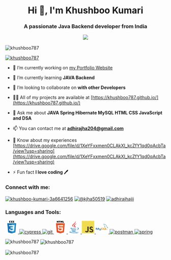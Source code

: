 <h1 align="center" color="blue">Hi 👋, I'm Khushboo Kumari</h1>

<h3 align="center">A passionate Java Backend developer from India</h3>


  <p align="center"><img src="https://user-images.githubusercontent.com/74038190/249570803-02293768-9242-47e1-bf8f-d084ba0a2d1d.gif" /></p>


<p align="left"> <img src="https://komarev.com/ghpvc/?username=khushboo787&label=Profile%20views&color=0e75b6&style=flat" alt="khushboo787" /> </p>

<p align="left"> <a href="https://github.com/ryo-ma/github-profile-trophy"><img src="https://github-profile-trophy.vercel.app/?username=khushboo787" alt="khushboo787" /></a> </p>

- 🔭 I’m currently working on [my Portfolio Website](https://khushboo787.github.io/)

- 🌱 I’m currently learning **JAVA Backend**

- 👯 I’m looking to collaborate on **with other Developers**

- 👨‍💻 All of my projects are available at [https://khushboo787.github.io/](https://khushboo787.github.io/)

- 💬 Ask me about **JAVA Spring Hibernate MySQL HTML CSS JavaScript and DSA**

- 📫 You can contact me at **adhirajha204@gmail.com**

- 📄 Know about my experiences [https://drive.google.com/file/d/1XeYFxxmen0CLAkXI_kcZfY1qd0qAcbTa/view?usp=sharing](https://drive.google.com/file/d/1XeYFxxmen0CLAkXI_kcZfY1qd0qAcbTa/view?usp=sharing)

- ⚡ Fun fact **I love coding 🖊️**

<h3 align="left">Connect with me:</h3>
<p align="left">
<a href="https://linkedin.com/in/khushboo-kumari-3a6641256" target="blank"><img align="center" src="https://raw.githubusercontent.com/rahuldkjain/github-profile-readme-generator/master/src/images/icons/Social/linked-in-alt.svg" alt="khushboo-kumari-3a6641256" height="30" width="40" /></a>
<a href="https://www.hackerrank.com/@kjha50519" target="blank"><img align="center" src="https://raw.githubusercontent.com/rahuldkjain/github-profile-readme-generator/master/src/images/icons/Social/hackerrank.svg" alt="@kjha50519" height="30" width="40" /></a>
<a href="https://www.leetcode.com/adhirajhajii" target="blank"><img align="center" src="https://raw.githubusercontent.com/rahuldkjain/github-profile-readme-generator/master/src/images/icons/Social/leet-code.svg" alt="adhirajhajii" height="30" width="40" /></a>
</p>

<h3 align="left">Languages and Tools:</h3>
<p align="left"> <a href="https://www.w3schools.com/css/" target="_blank" rel="noreferrer"> <img src="https://raw.githubusercontent.com/devicons/devicon/master/icons/css3/css3-original-wordmark.svg" alt="css3" width="40" height="40"/> </a> <a href="https://www.cypress.io" target="_blank" rel="noreferrer"> <img src="https://raw.githubusercontent.com/simple-icons/simple-icons/6e46ec1fc23b60c8fd0d2f2ff46db82e16dbd75f/icons/cypress.svg" alt="cypress" width="40" height="40"/> </a> <a href="https://git-scm.com/" target="_blank" rel="noreferrer"> <img src="https://www.vectorlogo.zone/logos/git-scm/git-scm-icon.svg" alt="git" width="40" height="40"/> </a> <a href="https://www.w3.org/html/" target="_blank" rel="noreferrer"> <img src="https://raw.githubusercontent.com/devicons/devicon/master/icons/html5/html5-original-wordmark.svg" alt="html5" width="40" height="40"/> </a> <a href="https://www.java.com" target="_blank" rel="noreferrer"> <img src="https://raw.githubusercontent.com/devicons/devicon/master/icons/java/java-original.svg" alt="java" width="40" height="40"/> </a> <a href="https://developer.mozilla.org/en-US/docs/Web/JavaScript" target="_blank" rel="noreferrer"> <img src="https://raw.githubusercontent.com/devicons/devicon/master/icons/javascript/javascript-original.svg" alt="javascript" width="40" height="40"/> </a> <a href="https://www.mysql.com/" target="_blank" rel="noreferrer"> <img src="https://raw.githubusercontent.com/devicons/devicon/master/icons/mysql/mysql-original-wordmark.svg" alt="mysql" width="40" height="40"/> </a> <a href="https://postman.com" target="_blank" rel="noreferrer"> <img src="https://www.vectorlogo.zone/logos/getpostman/getpostman-icon.svg" alt="postman" width="40" height="40"/> </a> <a href="https://spring.io/" target="_blank" rel="noreferrer"> <img src="https://www.vectorlogo.zone/logos/springio/springio-icon.svg" alt="spring" width="40" height="40"/> </a> </p>

<p><img align="left" src="https://github-readme-stats.vercel.app/api/top-langs?username=khushboo787&show_icons=true&locale=en&layout=compact" alt="khushboo787" /></p>

<p>&nbsp;<img align="center" src="https://github-readme-stats.vercel.app/api?username=khushboo787&show_icons=true&locale=en" alt="khushboo787" /></p>

<p><img align="center" src="https://github-readme-streak-stats.herokuapp.com/?user=khushboo787&" alt="khushboo787" /></p>
